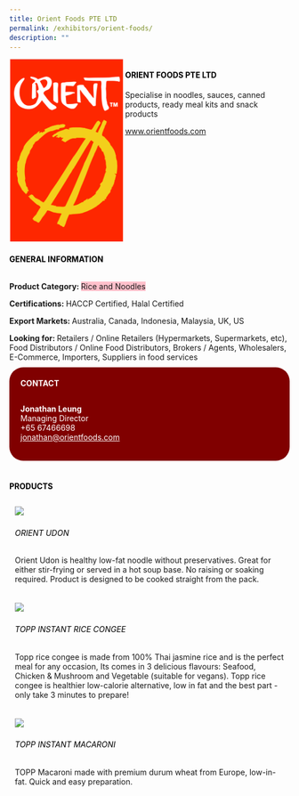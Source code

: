 ```yaml
---
title: Orient Foods PTE LTD
permalink: /exhibitors/orient-foods/
description: ""
---
```

<head>
	<div class="flex-paragraph">
		<!--hi there! this is a comment and will provide you with instructional guides-->
		<!--insert booth number here!-->
		<p style="text-transform: uppercase"></p></div>
			<div class="flex-container" style="display: flex; flex-wrap: wrap;">
				<!--insert DOWNLOAD link of company logo between the " marks!-->
			<div class="card sgds" style="flex: 1 1 40%; display: block;"><img src="/images/orient.png"></div>
	<div class="card-sgds" style="flex: 1 1 58%; display: block; margin-left: 3px">
		<h4 style="text-transform: uppercase; color: black;"><!--insert the exhibitor's name between the <b> tags here--><b>Orient Foods PTE LTD</b></h4><!--insert the exhibitor's description between the <p> tags here-->
		<p>Specialise in noodles, sauces, canned products, ready meal kits and snack products</p>
		<!--insert the exhibitor's website link, making sure there is "https:// www." present please. make sure the entire https link goes in between the " marks-->
		<p><a href="https://www.orientfoods.com" target="_blank"><!--insert the www website link here (no need for https)-->www.orientfoods.com</a></p>
	</div>
</div>
</head>

<body>
	<h4 style="text-transform: uppercase; color: black;"><b>General Information</b></h4>
		<div class="flex-container" style="display: flex; flex-wrap: wrap;">
			<div class="card sgds" style="flex: 1 1 65%; display: block; align-self: stretch">
			<div class="flex-paragraph">
			<p><b>Product Category: </b><span style=" background-color: pink; border-radius: 10 px;"><!--insert the exhibitor's pdt cat between the <p> tags here-->Rice and Noodles</span></p> 
				<p><b>Certifications: </b><!--insert all the exhibitor's certifications between the </b> and </p> here-->HACCP Certified, Halal Certified</p>
			<p><b>Export Markets: </b><!--insert all the exhibitor's export markets between the </b> and </p> here-->Australia, Canada, Indonesia, Malaysia, UK, US</p>
			<p style="margin-bottom: 10px;"><b>Looking for: </b><!--insert all the exhibitor's potential business partners between the </b> and </p> here-->Retailers / Online Retailers (Hypermarkets, Supermarkets, etc), Food Distributors / Online Food Distributors, Brokers / Agents, Wholesalers, E-Commerce, Importers, Suppliers in food services</p>
			</div>
		</div>
		<div class="card sgds" style="flex: 1 1 35%; padding: 10px; display: block; background-color: maroon; border-radius: 25px; align-self: center;">
		<h4 style="color: white; margin-top: 10px; margin-left: 10px;">CONTACT</h4>
		<div class="flex-paragraph">
			<!--replace with exhibitor's: -->
			<p style="padding: 10px; color: white;"><b><!-- POC name-->Jonathan Leung</b><br><!-- designation-->Managing Director<br><!--contact number-->+65 67466698<br><!-- for linking purposes, insert their email after "mailto:"...--><a href="mailto:jonathan@orientfoods.com" style="color: white;"><!--...and also include the display email before </a> here-->jonathan@orientfoods.com</a></p>
		</div>
			</div>
		</div>
	<br>
		<h4 style="text-transform: uppercase; color: black;"><b>products</b></h4>
<div style="display: flex; flex-wrap: wrap;">
  <div class="card sgds" style="flex: 1 1 47%; margin: 10px; display: block;"><!--insert the exhibitor's DOWNLOAD image for product between the " marks here-->
	<div class="flex-image" style="display: block;"><img src="https://drive.google.com/u/0/uc?id=1EFrSFdXUvBZ8nqegTQytdm9vqFL_AXTY&export=download"></div>
	<div class="flex-paragraph">
		<h6 style="text-transform: uppercase; color: black;"><!--insert product name before </h6> and product description after <p>-->Orient Udon</h6>
		<p>Orient Udon is healthy low-fat noodle without preservatives. Great for either stir-frying or served in a hot soup base. No raising or soaking required. Product is designed to be cooked straight from the pack.</p></div>
	</div>
		<div class="card sgds" style="flex: 1 1 47%; margin: 10px; display: block;">
		<div class="flex-image" style="display: block;"><img src="https://drive.google.com/u/0/uc?id=1Iw9zXs55-Akuf7zsTC8o_eBrpwItv4BI&export=download"></div>
	<div class="flex-paragraph">
		<h6 style="text-transform: uppercase; color: black;">TOPP instant rice congee</h6>
		<p>Topp rice congee is made from 100% Thai jasmine rice and is the perfect meal for any occasion, Its comes in 3 delicious flavours: Seafood, Chicken & Mushroom and Vegetable (suitable for vegans). Topp rice congee is healthier low-calorie alternative, low in fat and the best part - only take 3 minutes to prepare!</p></div>
	</div>
		<div class="card sgds" style="flex: 1 1 47%; margin: 10px; display: block;">
		<div class="flex-image" style="display: block;"><img src="https://drive.google.com/u/0/uc?id=1BTtP306WDl66iOIQxw4fs_T2SoADn2mF&export=download"></div>
	<div class="flex-paragraph">
		<h6 style="text-transform: uppercase; color: black;">TOPP instant Macaroni</h6>
		<p>TOPP Macaroni made with premium durum wheat from Europe, low-in-fat. Quick and easy preparation.</p></div>
		</div>
	<!--don't delete these 2 tags. double check how the layout looks on the right too and lemme know if there are any problems! thank u so much for ur hardwork!-->
	</div>
</body>